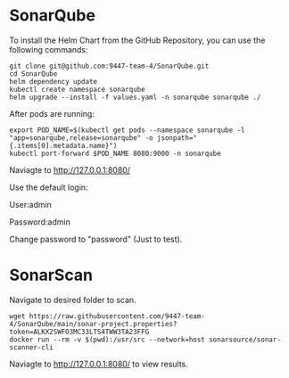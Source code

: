 # SonarQube

To install the Helm Chart from the GitHub Repository, you can use the following commands:
```
git clone git@github.com:9447-team-4/SonarQube.git
cd SonarQube
helm dependency update
kubectl create namespace sonarqube
helm upgrade --install -f values.yaml -n sonarqube sonarqube ./
```
After pods are running:
```
export POD_NAME=$(kubectl get pods --namespace sonarqube -l "app=sonarqube,release=sonarqube" -o jsonpath="{.items[0].metadata.name}")
kubectl port-forward $POD_NAME 8080:9000 -n sonarqube
```
Naviagte to http://127.0.0.1:8080/

Use the default login:

User:admin

Password:admin

Change password to "password" (Just to test).

# SonarScan

Navigate to desired folder to scan.

```
wget https://raw.githubusercontent.com/9447-team-4/SonarQube/main/sonar-project.properties?token=ALKX2SWFO3MC33LTS4TWW3TA23FFG
docker run --rm -v $(pwd):/usr/src --network=host sonarsource/sonar-scanner-cli

```
Naviagte to http://127.0.0.1:8080/ to view results.
